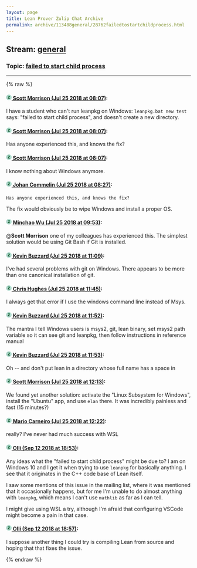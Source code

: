 ```yaml
---
layout: page
title: Lean Prover Zulip Chat Archive 
permalink: archive/113488general/28762failedtostartchildprocess.html
---
```


## Stream: [general](index.html)
### Topic: [failed to start child process](28762failedtostartchildprocess.html)

---


{% raw %}
#### [![Click to go to Zulip](../../assets/img/zulip2.png) Scott Morrison (Jul 25 2018 at 08:07)](https://leanprover.zulipchat.com/#narrow/stream/113488-general/topic/failed%20to%20start%20child%20process/near/130257139):
I have a student who can't run leanpkg on Windows: `leanpkg.bat new test` says: "failed to start child process", and doesn't create a new directory.

#### [![Click to go to Zulip](../../assets/img/zulip2.png) Scott Morrison (Jul 25 2018 at 08:07)](https://leanprover.zulipchat.com/#narrow/stream/113488-general/topic/failed%20to%20start%20child%20process/near/130257148):
Has anyone experienced this, and knows the fix?

#### [![Click to go to Zulip](../../assets/img/zulip2.png) Scott Morrison (Jul 25 2018 at 08:07)](https://leanprover.zulipchat.com/#narrow/stream/113488-general/topic/failed%20to%20start%20child%20process/near/130257151):
I know nothing about Windows anymore.

#### [![Click to go to Zulip](../../assets/img/zulip2.png) Johan Commelin (Jul 25 2018 at 08:27)](https://leanprover.zulipchat.com/#narrow/stream/113488-general/topic/failed%20to%20start%20child%20process/near/130257829):
```quote
Has anyone experienced this, and knows the fix?
```
The fix would obviously be to wipe Windows and install a proper OS.

#### [![Click to go to Zulip](../../assets/img/zulip2.png) Minchao Wu (Jul 25 2018 at 09:53)](https://leanprover.zulipchat.com/#narrow/stream/113488-general/topic/failed%20to%20start%20child%20process/near/130260741):
@**Scott Morrison** one of my colleagues has experienced this. The simplest solution would be using Git Bash if Git is installed.

#### [![Click to go to Zulip](../../assets/img/zulip2.png) Kevin Buzzard (Jul 25 2018 at 11:09)](https://leanprover.zulipchat.com/#narrow/stream/113488-general/topic/failed%20to%20start%20child%20process/near/130263893):
I've had several problems with git on Windows. There appears to be more than one canonical installation of git.

#### [![Click to go to Zulip](../../assets/img/zulip2.png) Chris Hughes (Jul 25 2018 at 11:45)](https://leanprover.zulipchat.com/#narrow/stream/113488-general/topic/failed%20to%20start%20child%20process/near/130265519):
I always get that error if I use the windows command line instead of Msys.

#### [![Click to go to Zulip](../../assets/img/zulip2.png) Kevin Buzzard (Jul 25 2018 at 11:52)](https://leanprover.zulipchat.com/#narrow/stream/113488-general/topic/failed%20to%20start%20child%20process/near/130265849):
The mantra I tell Windows users is msys2, git, lean binary, set msys2 path variable so it can see git and leanpkg, then follow instructions in reference manual

#### [![Click to go to Zulip](../../assets/img/zulip2.png) Kevin Buzzard (Jul 25 2018 at 11:53)](https://leanprover.zulipchat.com/#narrow/stream/113488-general/topic/failed%20to%20start%20child%20process/near/130265881):
Oh -- and don't put lean in a directory whose full name has a space in

#### [![Click to go to Zulip](../../assets/img/zulip2.png) Scott Morrison (Jul 25 2018 at 12:13)](https://leanprover.zulipchat.com/#narrow/stream/113488-general/topic/failed%20to%20start%20child%20process/near/130266683):
We found yet another solution: activate the "Linux Subsystem for Windows", install the "Ubuntu" app, and use `elan` there. It was incredibly painless and fast (15 minutes?)

#### [![Click to go to Zulip](../../assets/img/zulip2.png) Mario Carneiro (Jul 25 2018 at 12:22)](https://leanprover.zulipchat.com/#narrow/stream/113488-general/topic/failed%20to%20start%20child%20process/near/130267031):
really? I've never had much success with WSL

#### [![Click to go to Zulip](../../assets/img/zulip2.png) Olli (Sep 12 2018 at 18:53)](https://leanprover.zulipchat.com/#narrow/stream/113488-general/topic/failed%20to%20start%20child%20process/near/133811905):
Any ideas what the "failed to start child process" might be due to? I am on Windows 10 and I get it when trying to use `leanpkg` for basically anything. I see that it originates in the C++ code base of Lean itself.

I saw some mentions of this issue in the mailing list, where it was mentioned that it occasionally happens, but for me I'm unable to do almost anything with `leanpkg`, which means I can't use `mathlib` as far as I can tell.

I might give using WSL a try, although I'm afraid that configuring VSCode might become a pain in that case.

#### [![Click to go to Zulip](../../assets/img/zulip2.png) Olli (Sep 12 2018 at 18:57)](https://leanprover.zulipchat.com/#narrow/stream/113488-general/topic/failed%20to%20start%20child%20process/near/133812101):
I suppose another thing I could try is compiling Lean from source and hoping that that fixes the issue.


{% endraw %}
